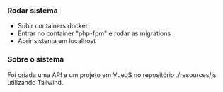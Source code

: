 ### Rodar sistema
- Subir containers docker
- Entrar no container "php-fpm" e rodar as migrations
- Abrir sistema em localhost

### Sobre o sistema
Foi criada uma API e um projeto em VueJS no repositório ./resources/js utilizando Tailwind.

